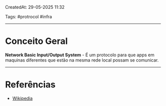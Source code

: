 CreatedAt: 29-05-2025 11:32

Tags: #protrocol #infra

---
# Conceito Geral
**Network Basic Input/Output System** - É um protocolo para que apps em maquinas diferentes que estão na mesma rede local possam se comunicar.

---
# Referências
- [Wikipedia](https://pt.wikipedia.org/wiki/NetBIOS)
